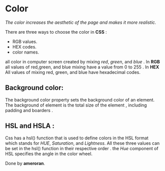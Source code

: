 # Color

*The color increases the aesthetic of the page and makes it more realistic.*

There are three ways to choose the color in **CSS** :
* RGB values.
* HEX codes.
* color names.

all color in computer screen created by mixing *red*, *green*, and *blue* . In **RGB** all values of red,green, and blue mixing have a value from 0 to 255 . In **HEX** All values of mixing red, green, and blue have hexadecimal codes. 

## Background color:
The background color property sets the background color of an element. The background of element is the total size of the element , including padding and boarders .

## HSL and HSLA :
Css has a hsl() function that is used to define colors in the HSL format which stands for *HUE*, *Saturation*, and *Lightness*. All these three values can be set in the hsl() function in their respective order .
the *Hue* component of HSL specifies the angle in the color wheel.

Done by **ameroran**.
